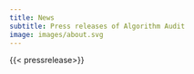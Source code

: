 ```yaml
---
title: News
subtitle: Press releases of Algorithm Audit
image: images/about.svg
---
```


{{< pressrelease>}}